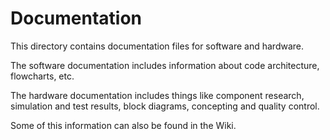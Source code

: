 # Documentation

This directory contains documentation files for software and hardware.  

The software documentation includes information about code architecture, flowcharts, etc.

The hardware documentation includes things like component research, simulation and test results, block diagrams, concepting and quality control.

Some of this information can also be found in the Wiki.
